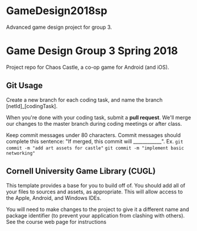 # GameDesign2018sp
Advanced game design project for group 3.


# Game Design Group 3 Spring 2018

Project repo for Chaos Castle, a co-op game for Android (and iOS).


## Git Usage

Create a new branch for each coding task, and name the branch \[netId\]\_\[codingTask\].

When you're done with your coding task, submit a **pull request**. We'll merge our changes to the master branch during coding meetings or after class.

Keep commit messages under 80 characters. Commit messages should complete this sentence: "If merged, this commit will \_\_\_\_\_\_\_\_\_\_\_\_". Ex. `git commit -m "add art assets for castle"` `git commit -m "implement basic networking"`


## Cornell University Game Library (CUGL)

This template provides a base for you to build off of.  You should add all of your
files to sources and assets, as appropriate.  This will allow access to the Apple,
Android, and Windows IDEs.

You will need to make changes to the project to give it a different name and package
identifier (to prevent your application from clashing with others).  See the course 
web page for instructions
